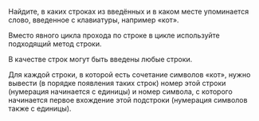 Найдите, в каких строках из введённых и в каком месте упоминается слово, введенное с клавиатуры, например «кот».

Вместо явного цикла прохода по строке в цикле используйте подходящий метод строки.

В качестве строк могут быть введены любые строки.

Для каждой строки, в которой есть сочетание символов «кот», нужно вывести (в порядке появления таких строк) номер этой строки (нумерация начинается с единицы) и номер символа, с которого начинается первое вхождение этой подстроки (нумерация символов также с единицы).
